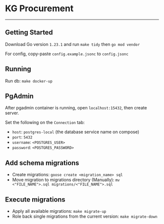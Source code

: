 # KG Procurement

---

## Getting Started

Download Go version `1.23.1` and run `make tidy` then `go mod vendor`

For config, copy-paste `config.example.jsonc` to `config.jsonc`

## Running

Run db: `make docker-up`

## PgAdmin

After pgadmin container is running, open `localhost:15432`, then create server.

Set the following on the `Connection` tab:

- `host`: `postgres-local` (the database service name on compose)
- `port`: `5432`
- `username`: `<POSTGRES_USER>`
- `password`: `<POSTGRES_PASSWORD>`

## Add schema migrations

- Create migrations: `goose create <migration_name> sql`
- Move migration to migrations directory (Manually): `mv <"FILE_NAME">.sql migrations/<"FILE_NAME">.sql`

## Execute migrations

- Apply all available migrations: `make migrate-up`
- Role back single migrations from the current version: `make migrate-down`
